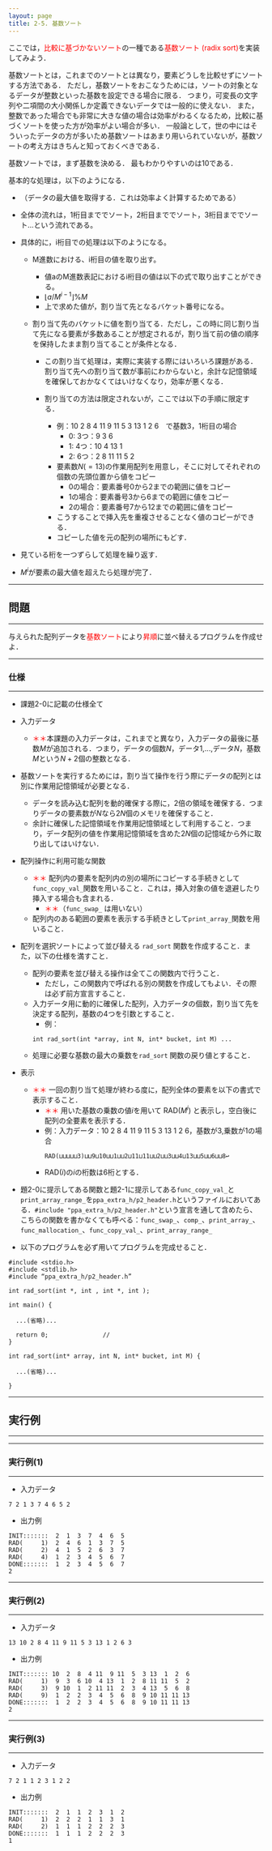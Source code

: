```yaml
---
layout: page
title: 2-5. 基数ソート
---
```



ここでは，<font color="red">比較に基づかないソート</font>の一種である<font color="red">基数ソート (radix sort)</font>を実装してみよう．

基数ソートとは，これまでのソートとは異なり，要素どうしを比較せずにソートする方法である．
ただし，基数ソートをおこなうためには，ソートの対象となるデータが整数といった基数を設定できる場合に限る．
つまり，可変長の文字列や二項間の大小関係しか定義できないデータでは一般的に使えない．
また，整数であった場合でも非常に大きな値の場合は効率がわるくなるため，比較に基づくソートを使った方が効率がよい場合が多い．
一般論として，世の中にはそういったデータの方が多いため基数ソートはあまり用いられていないが，基数ソートの考え方はきちんと知っておくべきである．


基数ソートでは，まず基数を決める．
最もわかりやすいのは10である．

基本的な処理は，以下のようになる．
- （データの最大値を取得する．これは効率よく計算するためである）

- 全体の流れは，1桁目まででソート，2桁目まででソート，3桁目まででソート...という流れである。

- 具体的に，i桁目での処理は以下のようになる。

  - M進数における、i桁目の値を取り出す。
    - 値aのM進数表記におけるi桁目の値は以下の式で取り出すことができる。
    - $\lfloor a / M^{i - 1}\rfloor \% M$
    - 上で求めた値が，割り当て先となるバケット番号になる。

  - 割り当て先のバケットに値を割り当てる．ただし，この時に同じ割り当て先になる要素が多数あることが想定されるが，割り当て前の値の順序を保持したまま割り当てることが条件となる．
    - この割り当て処理は，実際に実装する際にはいろいろ課題がある．割り当て先への割り当て数が事前にわからないと，余計な記憶領域を確保しておかなくてはいけなくなり，効率が悪くなる．
    - 割り当ての方法は限定されないが，ここでは以下の手順に限定する．

      - 例：10  2  8  4 11  9 11  5  3 13  1  2  6　で基数3，1桁目の場合
        - 0: 3つ：9 3 6
        - 1: 4つ：10 4 13 1
        - 2: 6つ：2 8 11 11 5 2
      - 要素数$N(=13)$の作業用配列を用意し，そこに対してそれぞれの個数の先頭位置から値をコピー
        - 0の場合：要素番号0から2までの範囲に値をコピー
        - 1の場合：要素番号3から6までの範囲に値をコピー
        - 2の場合：要素番号7から12までの範囲に値をコピー
      - こうすることで挿入先を重複させることなく値のコピーができる．
      - コピーした値を元の配列の場所にもどす．

- 見ている桁を一つずらして処理を繰り返す．
- $M^{i}$が要素の最大値を超えたら処理が完了．

---
## 問題
---
与えられた配列データを<font color="red">基数ソート</font>により<font color="red">昇順</font>に並べ替えるプログラムを作成せよ．

---
### 仕様
---

- 課題2-0に記載の仕様全て

- 入力データ
  - <font color="red">＊＊</font>本課題の入力データは，これまでと異なり，入力データの最後に基数$M$が追加される．つまり，データの個数$N$，データ1,...,データ$N$，基数$M$という$N+2$個の整数となる．

- 基数ソートを実行するためには，割り当て操作を行う際にデータの配列とは別に作業用記憶領域が必要となる．
  - データを読み込む配列を動的確保する際に，2倍の領域を確保する．つまりデータの要素数が$N$なら$2N$個のメモリを確保すること．
  - 余計に確保した記憶領域を作業用記憶領域として利用すること．つまり，データ配列の値を作業用記憶領域を含めた$2N$個の記憶域から外に取り出してはいけない．


- 配列操作に利用可能な関数
  - <font color="red">＊＊</font> 配列内の要素を配列内の別の場所にコピーする手続きとして`func_copy_val_`関数を用いること．これは，挿入対象の値を退避したり挿入する場合も含まれる．
    - <font color="red">＊＊</font>（`func_swap_` は用いない）
  - 配列内のある範囲の要素を表示する手続きとして`print_array_`関数を用いること．

- 配列を選択ソートによって並び替える `rad_sort` 関数を作成すること．また，以下の仕様を満すこと．
  - 配列の要素を並び替える操作は全てこの関数内で行うこと．
    - ただし，この関数内で呼ばれる別の関数を作成してもよい．その際は必ず前方宣言すること．
  - 入力データ用に動的に確保した配列，入力データの個数，割り当て先を決定する配列，基数の4つを引数とすること．
    - 例：
    ```
    int rad_sort(int *array, int N, int* bucket, int M) ...
    ```
  - 処理に必要な基数の最大の乗数を`rad_sort` 関数の戻り値とすること．

- 表示
  - <font color="red">＊＊</font> 一回の割り当て処理が終わる度に，配列全体の要素を以下の書式で表示すること．
    - <font color="red">＊＊</font> 用いた基数の乗数の値$i$を用いて RAD$(M^{i})$ と表示し，空白後に配列の全要素を表示する．
  	- 例：入力データ：10  2  8  4 11  9 11  5  3 13  1  2  6，基数が3,乗数が1の場合
	  ```
      RAD(⊔⊔⊔⊔⊔3)⊔⊔9⊔10⊔⊔1⊔⊔2⊔11⊔11⊔⊔2⊔⊔3⊔⊔4⊔13⊔⊔5⊔⊔6⊔⊔8↩︎
      ```
    - RAD$(i)$の$i$の桁数は6桁とする．

- 題2-0に提示してある関数と題2-1に提示してある`func_copy_val_`と`print_array_range_`を`ppa_extra_h/p2_header.h`というファイルにおいてある．`#include "ppa_extra_h/p2_header.h"`という宣言を通して含めたら、こちらの関数を書かなくても呼べる：`func_swap_`、`comp_`、`print_array_`、`func_mallocation_`、`func_copy_val_`、`print_array_range_`

- 以下のプログラムを必ず用いてプログラムを完成せること．

```
#include <stdio.h>
#include <stdlib.h>
#include “ppa_extra_h/p2_header.h”

int rad_sort(int *, int , int *, int );

int main() {

  ...(省略)...

  return 0;               //
}

int rad_sort(int* array, int N, int* bucket, int M) {

  ...(省略)...

}
```



---
## 実行例
---
---
### 実行例(1)
---
- 入力データ
```
7 2 1 3 7 4 6 5 2
```
- 出力例
```
INIT:::::::  2  1  3  7  4  6  5
RAD(     1)  2  4  6  1  3  7  5
RAD(     2)  4  1  5  2  6  3  7
RAD(     4)  1  2  3  4  5  6  7
DONE:::::::  1  2  3  4  5  6  7
2
```


---
### 実行例(2)
---
- 入力データ
```
13 10 2 8 4 11 9 11 5 3 13 1 2 6 3
```
- 出力例
```
INIT::::::: 10  2  8  4 11  9 11  5  3 13  1  2  6
RAD(     1)  9  3  6 10  4 13  1  2  8 11 11  5  2
RAD(     3)  9 10  1  2 11 11  2  3  4 13  5  6  8
RAD(     9)  1  2  2  3  4  5  6  8  9 10 11 11 13
DONE:::::::  1  2  2  3  4  5  6  8  9 10 11 11 13
2
```


---
### 実行例(3)
---
- 入力データ
```
7 2 1 1 2 3 1 2 2
```
- 出力例
```
INIT:::::::  2  1  1  2  3  1  2
RAD(     1)  2  2  2  1  1  3  1
RAD(     2)  1  1  1  2  2  2  3
DONE:::::::  1  1  1  2  2  2  3
1
```
